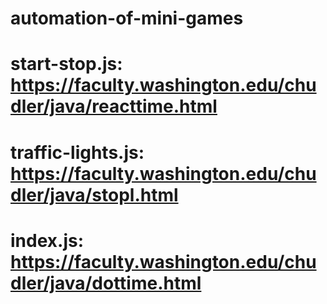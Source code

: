 # automation-of-mini-games
# start-stop.js: https://faculty.washington.edu/chudler/java/reacttime.html
# traffic-lights.js: https://faculty.washington.edu/chudler/java/stopl.html
# index.js: https://faculty.washington.edu/chudler/java/dottime.html
